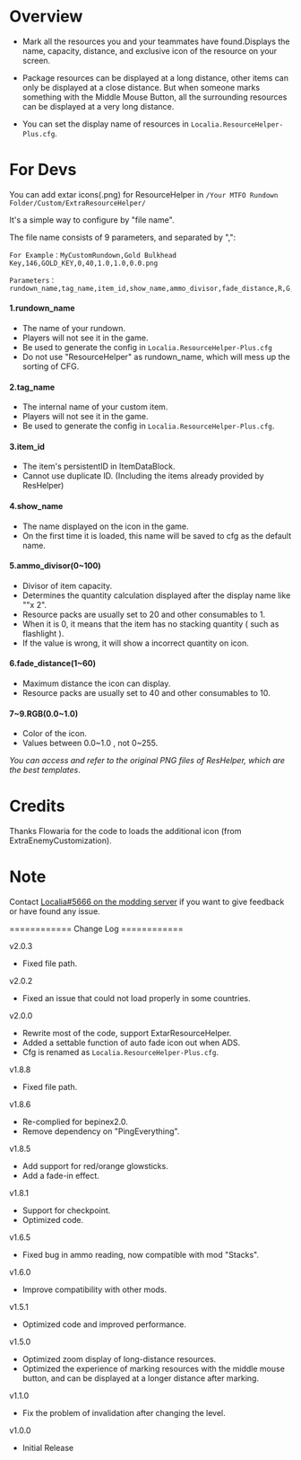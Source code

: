 # Overview

- Mark all the resources you and your teammates have found.Displays the name, capacity, distance, and exclusive icon of the resource on your screen.

- Package resources can be displayed at a long distance, other items can only be displayed at a close distance. But when someone marks something with the Middle Mouse Button, all the surrounding resources can be displayed at a very long distance.

- You can set the display name of resources in `Localia.ResourceHelper-Plus.cfg`.


# For Devs

You can add extar icons(.png) for ResourceHelper in `/Your MTFO Rundown Folder/Custom/ExtraResourceHelper/`

It's a simple way to configure by "file name".

The file name consists of 9 parameters, and separated by ",":

	For Example：MyCustomRundown,Gold Bulkhead Key,146,GOLD_KEY,0,40,1.0,1.0,0.0.png

	Parameters： rundown_name,tag_name,item_id,show_name,ammo_divisor,fade_distance,R,G,B
	


#### 1.rundown_name
- The name of your rundown.
- Players will not see it in the game.
- Be used to generate the config in `Localia.ResourceHelper-Plus.cfg`
- Do not use "ResourceHelper" as rundown_name, which will mess up the sorting of CFG.

#### 2.tag_name
- The internal name of your custom item.
- Players will not see it in the game.
- Be used to generate the config in `Localia.ResourceHelper-Plus.cfg`.

#### 3.item_id
- The item's persistentID in ItemDataBlock.
- Cannot use duplicate ID. (Including the items already provided by ResHelper)

#### 4.show_name
- The name displayed on the icon in the game.
- On the first time it is loaded, this name will be saved to cfg as the default name.

#### 5.ammo_divisor(0~100)
- Divisor of item capacity.
- Determines the quantity calculation displayed after the display name like ""x 2".
- Resource packs are usually set to 20 and other consumables to 1.
- When it is 0, it means that the item has no stacking quantity ( such as flashlight ).
- If the value is wrong, it will show a incorrect quantity on icon.

#### 6.fade_distance(1~60)
- Maximum distance the icon can display.
- Resource packs are usually set to 40 and other consumables to 10.

#### 7~9.RGB(0.0~1.0)
- Color of the icon.
- Values between 0.0~1.0 , not 0~255.


*You can access and refer to the original PNG files of ResHelper, which are the best templates*.



# Credits

Thanks Flowaria for the code to loads the additional icon (from ExtraEnemyCustomization).


# Note

Contact [Localia#5666 on the modding server](https://discord.gg/FRdArrB5w8) if you want to give feedback or have found any issue.


============ Change Log ============

v2.0.3
 - Fixed file path.

v2.0.2
 - Fixed an issue that could not load properly in some countries.

v2.0.0
 - Rewrite most of the code, support ExtarResourceHelper.
 - Added a settable function of auto fade icon out when ADS.
 - Cfg is renamed as `Localia.ResourceHelper-Plus.cfg`.

v1.8.8
 - Fixed file path.

v1.8.6
 - Re-complied for bepinex2.0.
 - Remove dependency on "PingEverything".

v1.8.5
 - Add support for red/orange glowsticks.
 - Add a fade-in effect.
 
v1.8.1
 - Support for checkpoint.
 - Optimized code.

v1.6.5
 - Fixed bug in ammo reading, now compatible with mod "Stacks".

v1.6.0
 - Improve compatibility with other mods.
 
v1.5.1
 - Optimized code and improved performance.

v1.5.0
 - Optimized zoom display of long-distance resources.
 - Optimized the experience of marking resources with the middle mouse button, and can be displayed at a longer distance after marking.

v1.1.0
 - Fix the problem of invalidation after changing the level.
 
v1.0.0
 - Initial Release
